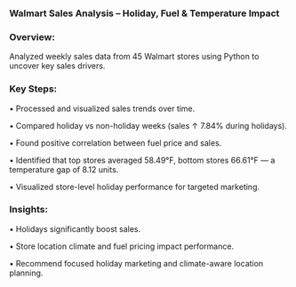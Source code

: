 ### Walmart Sales Analysis – Holiday, Fuel & Temperature Impact

### Overview:
Analyzed weekly sales data from 45 Walmart stores using Python to uncover key sales drivers.

### Key Steps:
•	Processed and visualized sales trends over time.

•	Compared holiday vs non-holiday weeks (sales ↑ 7.84% during holidays).

•	Found positive correlation between fuel price and sales.

•	Identified that top stores averaged 58.49°F, bottom stores 66.61°F — a temperature gap of 8.12 units.

•	Visualized store-level holiday performance for targeted marketing.

### Insights:
•	Holidays significantly boost sales.

•	Store location climate and fuel pricing impact performance.

•	Recommend focused holiday marketing and climate-aware location planning.
